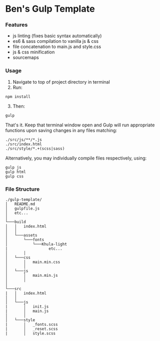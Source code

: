 # Ben's Gulp Template

### Features
- js linting (fixes basic syntax automatically)
- es6 & sass compilation to vanilla js & css
- file concatenation to main.js and style.css
- js & css minification
- sourcemaps

### Usage

1. Navigate to top of project directory in terminal
1. Run:
```
npm install
```

3. Then:
```
gulp
```
That's it.
Keep that terminal window open and Gulp will run appropriate functions upon saving changes in any files matching:
```
./src/js/**/*.js
./src/index.html
./src/style/*.+(scss|sass)
```
Alternatively, you may individually compile files respectively, using:
```
gulp js
gulp html
gulp css
```

### File Structure

```
./gulp-template/
│   README.md
│   gulpfile.js
│   etc...
│
└───build
│   │   index.html
│   │
│   └───assets
│       └───fonts
│           └───Khula-light
|                  etc...
│       │
│   └───css
│       │   main.min.css
│       │
│   └───js
│       │   main.min.js
│       │
│   
└───src
|   │   index.html
│   │
│   └───js
|       │   init.js
|       │   main.js
│       │
│   └───style
|       │   _fonts.scss
|       │   _reset.scss
|       │   style.scss

```
